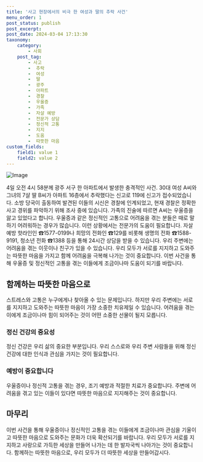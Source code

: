 ```yaml
---
title: '사고 현장에서의 비극 한 여성과 딸의 추락 사건'
menu_order: 1
post_status: publish
post_excerpt: 
post_date: 2024-03-04 17:13:30
taxonomy:
    category:
        - 사회
    post_tag:
        - 사고
        -  추락
        -  여성
        -  딸
        -  광주
        -  아파트
        -  경찰
        -  우울증
        -  가족
        -  자살 예방
        -  전문가 상담
        -  정신적 고통
        -  지지
        -  도움
        -  따뜻한 마음
custom_fields:
    field1: value 1
    field2: value 2
---
```


![Image](https://imgnews.pstatic.net/image/001/2024/03/04/PCM20221212000039990_P4_20240304093909250.jpg?type=w647)

4일 오전 4시 58분께 광주 서구 한 아파트에서 발생한 충격적인 사건. 30대 여성 A씨와 그녀의 7살 딸 B씨가 아파트 16층에서 추락했다는 신고로 119에 신고가 접수되었습니다. 소방 당국이 출동하여 발견된 이들의 시신은 경찰에 인계되었고, 현재 경찰은 정확한 사고 경위를 파악하기 위해 조사 중에 있습니다. 가족의 진술에 따르면 A씨는 우울증을 앓고 있었다고 합니다.
우울증과 같은 정신적인 고통으로 어려움을 겪는 분들은 때로 말하기 어려워하는 경우가 많습니다. 이런 상황에서는 전문가의 도움이 필요합니다. 자살 예방 핫라인인 ☎1577-0199나 희망의 전화인 ☎129를 비롯해 생명의 전화 ☎1588-9191, 청소년 전화 ☎1388 등을 통해 24시간 상담을 받을 수 있습니다.
우리 주변에는 어려움을 겪는 이웃이나 친구가 있을 수 있습니다. 우리 모두가 서로를 지지하고 도와주는 따뜻한 마음을 가지고 함께 어려움을 극복해 나가는 것이 중요합니다. 이번 사건을 통해 우울증 및 정신적인 고통을 겪는 이들에게 조금이나마 도움이 되기를 바랍니다.
## 함께하는 따뜻한 마음으로
스트레스와 고통은 누구에게나 찾아올 수 있는 문제입니다. 하지만 우리 주변에는 서로를 지지하고 도와주는 따뜻한 마음이 가장 소중한 치유제일 수 있습니다. 어려움을 겪는 이에게 조금이나마 힘이 되어주는 것이 어떤 소중한 선물이 될지 모릅니다.
### 정신 건강의 중요성
정신 건강은 우리 삶의 중요한 부분입니다. 우리 스스로와 우리 주변 사람들을 위해 정신 건강에 대한 인식과 관심을 가지는 것이 필요합니다.
### 예방이 중요합니다
우울증이나 정신적 고통을 겪는 경우, 조기 예방과 적절한 치료가 중요합니다. 주변에 어려움을 겪고 있는 이들이 있다면 따뜻한 마음으로 지지해주는 것이 중요합니다.
## 마무리
이번 사건을 통해 우울증이나 정신적인 고통을 겪는 이들에게 조금이나마 관심을 기울이고 따뜻한 마음으로 도와주는 문화가 더욱 확산되기를 바랍니다. 우리 모두가 서로를 지지하고 사랑으로 가득한 세상을 만들어 나가는 데 한 발자국씩 나아가는 것이 중요합니다. 함께하는 따뜻한 마음으로, 우리 모두가 더 따뜻한 세상을 만들어갑시다.
